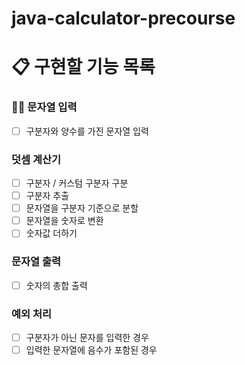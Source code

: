 # java-calculator-precourse

# 📋 구현할 기능 목록

### 🧑‍💻 문자열 입력
- [ ] 구분자와 양수를 가진 문자열 입력

### 덧셈 계산기
- [ ] 구분자 / 커스텀 구분자 구분
- [ ] 구분자 추출
- [ ] 문자열을 구분자 기준으로 분할
- [ ] 문자열을 숫자로 변환
- [ ] 숫자값 더하기

### 문자열 출력
- [ ] 숫자의 총합 출력

### 예외 처리 
- [ ] 구분자가 아닌 문자를 입력한 경우
- [ ] 입력한 문자열에 음수가 포함된 경우